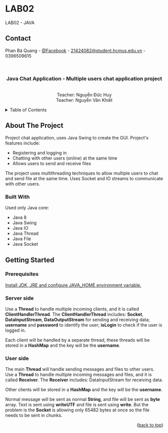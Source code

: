 # LAB02
LAB02 - JAVA 

## Contact

Phan Bá Quang - [@Facebook](https://www.facebook.com/profile.php?id=100009292291898) - 21424082@student.hcmus.edu.vn - 0396509615<br>



<!-- PROJECT LOGO -->
<br />
<div>
<h3 align="center">Java Chat Application -     Multiple users chat application project</h3>

  <p align="center">
    <br />
    Teacher: Nguyễn Đức Huy
    <br />
    Teacher: Nguyễn Văn Khiết
    <br />
  </p>
</div>



<!-- TABLE OF CONTENTS -->
<details>
  <summary>Table of Contents</summary>
  <ol>
    <li>
      <a href="#about-the-project">About The Project</a>
      <ul>
        <li><a href="#built-with">Built With</a></li>
      </ul>
    </li>
    <li>
      <a href="#getting-started">Getting Started</a>
      <ul>
        <li><a href="#prerequisites">Prerequisites</a></li>
        <li><a href="#installation">Installation</a></li>
      </ul>
    </li>
    <li><a href="#usage">Usage</a></li>
    <li><a href="#idea">Idea</a></li>
    <li><a href="#contact">Contact</a></li>
  </ol>
</details>



<!-- ABOUT THE PROJECT -->
<a id="about-the-project"></a>

## About The Project

Project chat application, uses Java Swing to create the GUI. Project's features include:

- Registering and logging in
- Chatting with other users (online) at the same time
- Allows users to send and receive files

The project uses multithreading techniques to allow multiple users to chat and send file at the same time. Uses Socket
and IO streams to communicate with other users.

<a id="built-with"></a>

### Built With

Used only Java core:

- Java 8
- Java Swing
- Java IO
- Java Thread
- Java File
- Java Socket

<!-- GETTING STARTED -->
<a id="getting-started"></a>

## Getting Started


### Prerequisites

[Install JDK, JRE and configure JAVA_HOME environment variable.](https://youtu.be/IJ-PJbvJBGs)

<a id="installation"></a>

### Server side
Use a **Thread** to handle multiple incoming clients, and it is called **ClientHandlerThread**.
The **ClientHandlerThread** includes: **Socket**, **DataInputStream**, **DataOutputStream** for sending and receiving data;
**username** and **password** to identify the user; **isLogin** to check if the user is logged in.

Each client will be handled by a separate thread, these threads will be stored in a **HashMap** and the key will be the **username**.

### User side
The main **Thread** will handle sending messages and files to other users.
Use a **Thread** to handle multiple incoming messages and files, and it is called **Receiver**.
The **Receiver** includes: DataInputStream for receiving data.

Other clients will be stored in a **HashMap** and the key will be the **username**.

Normal message will be sent as normal **String**, and file will be sent as **byte** array.
Text is sent using **writeUTF** and file is sent using **write**.
But the problem is the **Socket** is allowing only 65482 bytes at once so
the file needs to be sent in chunks.

<!-- CONTACT -->
<a id="contact"></a>




<p align="right">(<a href="#top">back to top</a>)</p>